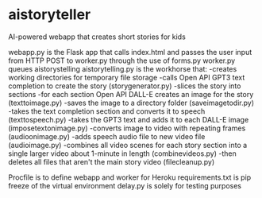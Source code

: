 # aistoryteller
AI-powered webapp that creates short stories for kids

webapp.py is the Flask app that calls index.html and passes the user input from HTTP POST to worker.py through the use of forms.py
worker.py queues aistorystelling
aistorytelling.py is the workhorse that:
  -creates working directories for temporary file storage
  -calls Open API GPT3 text completion to create the story (storygenerator.py)
  -slices the story into sections
  -for each section Open API DALL-E creates an image for the story (texttoimage.py)
  -saves the image to a directory folder (saveimagetodir.py)
  -takes the text completion section and converts it to speech (texttospeech.py)
  -takes the GPT3 text and adds it to each DALL-E image (imposetextonimage.py)
  -converts image to video with repeating frames (audioonimage.py)
  -adds speech audio file to new video file (audioimage.py)
  -combines all video scenes for each story section into a single larger video about 1-minute in length (combinevideos.py)
  -then deletes all files that aren't the main story video (filecleanup.py)
  
Procfile is to define webapp and worker for Heroku
requirements.txt is pip freeze of the virtual environment
delay.py is solely for testing purposes

